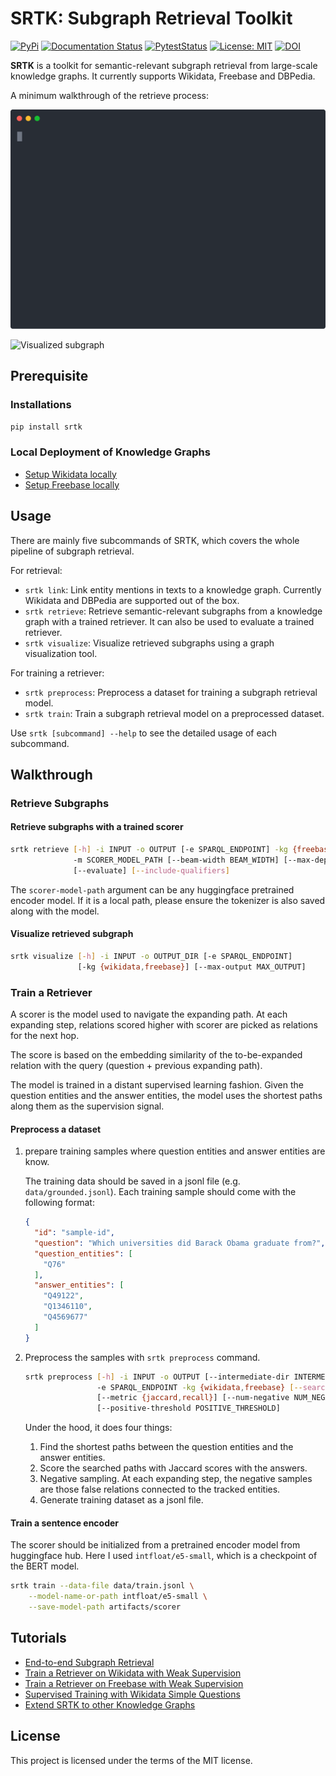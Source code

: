 # SRTK: Subgraph Retrieval Toolkit

[![PyPi](https://img.shields.io/pypi/v/srtk)](https://pypi.org/project/srtk/)
[![Documentation Status](https://readthedocs.org/projects/srtk/badge/?version=latest)](https://srtk.readthedocs.io/en/latest/?badge=latest)
[![PytestStatus](https://github.com/happen2me/subgraph-retrieval-wikidata/actions/workflows/pytest.yml/badge.svg)](https://github.com/happen2me/subgraph-retrieval-toolkit/actions/workflows/pytest.yml)
[![License: MIT](https://img.shields.io/badge/License-MIT-yellow.svg)](https://opensource.org/licenses/MIT)
[![DOI](https://zenodo.org/badge/622648166.svg)](https://zenodo.org/badge/latestdoi/622648166)


**SRTK** is a toolkit for semantic-relevant subgraph retrieval from large-scale knowledge graphs. It currently supports Wikidata, Freebase and DBPedia.

A minimum walkthrough of the retrieve process:

![retrieve example](examples/srtk_retrieve.svg)

<img width="400rem" src="https://i.imgur.com/jG7nZuo.png" alt="Visualized subgraph"/>

## Prerequisite

### Installations

```bash
pip install srtk
```

### Local Deployment of Knowledge Graphs

- [Setup Wikidata locally](https://srtk.readthedocs.io/en/latest/setup_wikidata.html)
- [Setup Freebase locally](https://srtk.readthedocs.io/en/latest/setup_freebase.html)

## Usage

There are mainly five subcommands of SRTK, which covers the whole pipeline of subgraph retrieval.

For retrieval:

- `srtk link`: Link entity mentions in texts to a knowledge graph. Currently Wikidata and DBPedia are supported out of the box.
- `srtk retrieve`: Retrieve semantic-relevant subgraphs from a knowledge graph with a trained retriever. It can also be used to evaluate a trained retriever.
- `srtk visualize`: Visualize retrieved subgraphs using a graph visualization tool.

For training a retriever:

- `srtk preprocess`: Preprocess a dataset for training a subgraph retrieval model.
- `srtk train`: Train a subgraph retrieval model on a preprocessed dataset.


Use `srtk [subcommand] --help` to see the detailed usage of each subcommand.

## Walkthrough

### Retrieve Subgraphs

#### Retrieve subgraphs with a trained scorer

```bash
srtk retrieve [-h] -i INPUT -o OUTPUT [-e SPARQL_ENDPOINT] -kg {freebase,wikidata}
              -m SCORER_MODEL_PATH [--beam-width BEAM_WIDTH] [--max-depth MAX_DEPTH]
              [--evaluate] [--include-qualifiers]
```

The `scorer-model-path` argument can be any huggingface pretrained encoder model. If it is a local
path, please ensure the tokenizer is also saved along with the model.

#### Visualize retrieved subgraph

```bash
srtk visualize [-h] -i INPUT -o OUTPUT_DIR [-e SPARQL_ENDPOINT]
               [-kg {wikidata,freebase}] [--max-output MAX_OUTPUT]
```

### Train a Retriever

A scorer is the model used to navigate the expanding path. At each expanding step, relations scored higher with scorer are picked as relations for the next hop.

The score is based on the embedding similarity of the to-be-expanded relation with the query (question + previous expanding path).

The model is trained in a distant supervised learning fashion. Given the question entities and the answer entities, the model uses the shortest paths along them as the supervision signal.

#### Preprocess a dataset

1. prepare training samples where question entities and answer entities are know.

    The training data should be saved in a jsonl file (e.g. `data/grounded.jsonl`). Each training sample should come with the following format:
    
    ```json
    {
      "id": "sample-id",
      "question": "Which universities did Barack Obama graduate from?",
      "question_entities": [
        "Q76"
      ],
      "answer_entities": [
        "Q49122",
        "Q1346110",
        "Q4569677"
      ]
    }
    ```
2. Preprocess the samples with `srtk preprocess` command.

    ```bash
    srtk preprocess [-h] -i INPUT -o OUTPUT [--intermediate-dir INTERMEDIATE_DIR]
                    -e SPARQL_ENDPOINT -kg {wikidata,freebase} [--search-path]
                    [--metric {jaccard,recall}] [--num-negative NUM_NEGATIVE]
                    [--positive-threshold POSITIVE_THRESHOLD]
    ```

    Under the hood, it does four things:

    1. Find the shortest paths between the question entities and the answer entities.
    2. Score the searched paths with Jaccard scores with the answers.
    3. Negative sampling. At each expanding step, the negative samples are those false relations connected to the tracked entities.
    4. Generate training dataset as a jsonl file.

#### Train a sentence encoder

The scorer should be initialized from a pretrained encoder model from huggingface hub. Here I used `intfloat/e5-small`, which is a checkpoint of the BERT model.

```bash
srtk train --data-file data/train.jsonl \
    --model-name-or-path intfloat/e5-small \
    --save-model-path artifacts/scorer
```

## Tutorials

- [End-to-end Subgraph Retrieval](https://github.com/happen2me/subgraph-retrieval-toolkit/blob/main/tutorials/2.end_to_end_subgraph_retrieval.ipynb)
- [Train a Retriever on Wikidata with Weak Supervision](https://github.com/happen2me/subgraph-retrieval-toolkit/blob/main/tutorials/3.weak_train_wikidata.ipynb)
- [Train a Retriever on Freebase with Weak Supervision](https://github.com/happen2me/subgraph-retrieval-toolkit/blob/main/tutorials/4.weak_train_freebase.ipynb)
- [Supervised Training with Wikidata Simple Questions](https://github.com/happen2me/subgraph-retrieval-toolkit/blob/main/tutorials/5.supervised_train_wikidata.ipynb)
- [Extend SRTK to other Knowledge Graphs](https://github.com/happen2me/subgraph-retrieval-toolkit/blob/main/tutorials/6.extend_to_new_kg.ipynb)

## License

This project is licensed under the terms of the MIT license.